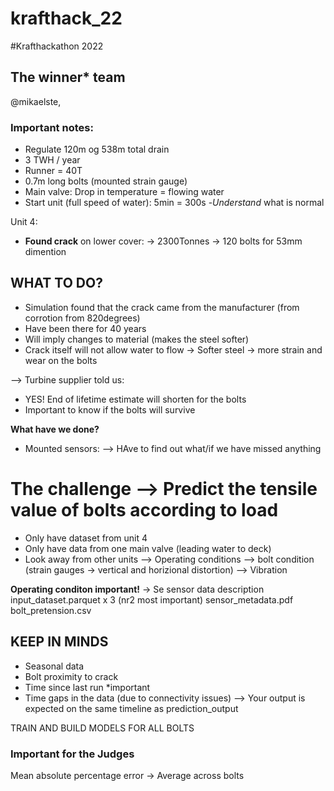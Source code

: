 # krafthack_22
#Krafthackathon 2022

## The winner* team
@mikaelste, 

### Important notes:
- Regulate 120m og 538m total drain
- 3 TWH / year
- Runner = 40T 
- 0.7m long bolts (mounted strain gauge)
- Main valve: Drop in temperature = flowing water
- Start unit (full speed of water): 5min = 300s
-*Understand* what is normal

Unit 4:
- **Found crack** on lower cover:
  -> 2300Tonnes
  -> 120 bolts for 53mm dimention
 
 ## **WHAT TO DO**?
 - Simulation found that the crack came from the manufacturer (from corrotion from 820degrees)
 - Have been there for 40 years
 - Will imply changes to material (makes the steel softer)
 - Crack itself will not allow water to flow -> Softer steel -> more strain and wear on the bolts

--> Turbine supplier told us:
  - YES! End of lifetime estimate will shorten for the bolts
  - Important to know if the bolts will survive

**What have we done?**
- Mounted sensors:
--> HAve to find out what/if we have missed anything

# **The challenge** --> Predict the **tensile value of bolts** according to load
- Only have dataset from unit 4
- Only have data from one main valve (leading water to deck)
- Look away from other units
--> Operating conditions
--> bolt condition (strain gauges -> vertical and horizional distortion)
--> Vibration

**Operating conditon important!** -> Se sensor data description
input_dataset.parquet x 3 (nr2 most important)
sensor_metadata.pdf
bolt_pretension.csv

## **KEEP IN MINDS**
- Seasonal data
- Bolt proximity to crack
- Time since last run *important
- Time gaps in the data (due to connectivity issues)
--> Your output is expected on the same timeline as prediction_output

TRAIN AND BUILD MODELS FOR ALL BOLTS

### Important for the Judges 
Mean absolute percentage error -> Average across bolts
